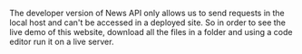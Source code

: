 The developer version of News API only allows us to send requests in the local host and can't be accessed in a deployed site. So in order to see the live demo of this website, download all the files in a folder and using a code editor run it on a live server. 
